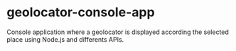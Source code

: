 # geolocator-console-app

Console application where a geolocator is displayed according the selected place using Node.js and differents APIs. 
